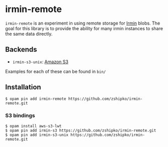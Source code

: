 # irmin-remote

`irmin-remote` is an experiment in using remote storage for [Irmin](https://irmin.io) blobs. The goal for this library is to provide the ability for many irmin instances to share the same data directly.

## Backends

- `irmin-s3-unix`: [Amazon S3](https://aws.amazon.com/s3/)

Examples for each of these can be found in `bin/`

## Installation

```shell
$ opam pin add irmin-remote https://github.com/zshipko/irmin-remote.git
```

### S3 bindings

```shell
$ opam install aws-s3-lwt
$ opam pin add irmin-s3 https://github.com/zshipko/irmin-remote.git
$ opam pin add irmin-s3-unix https://github.com/zshipko/irmin-remote.git
```
